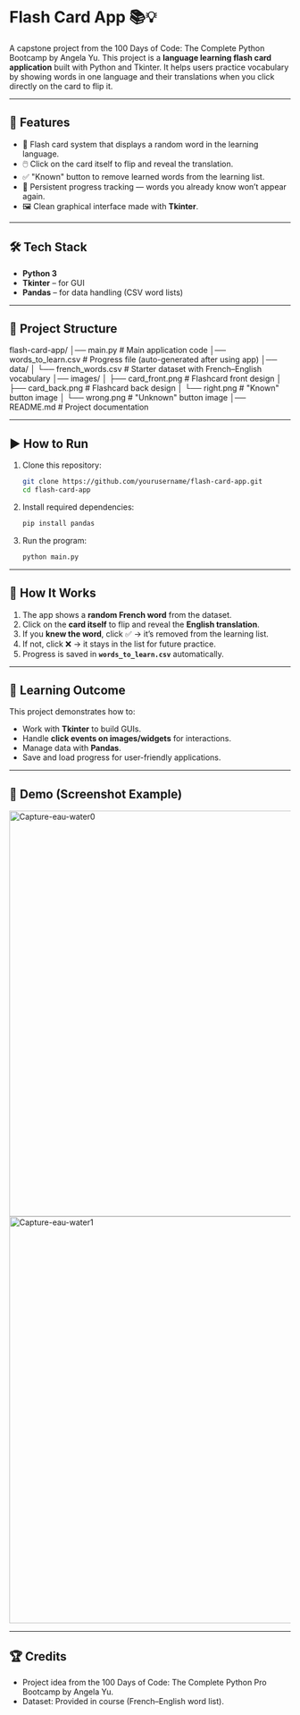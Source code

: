 # Flash Card App 📚💡  

A capstone project from the 100 Days of Code: The Complete Python Bootcamp by Angela Yu.
This project is a **language learning flash card application** built with Python and Tkinter. It helps users practice vocabulary by showing words in one language and their translations when you click directly on the card to flip it.  

---

## 🚀 Features  

- 🎴 Flash card system that displays a random word in the learning language.  
- 🖱️ Click on the card itself to flip and reveal the translation.  
- ✅ "Known" button to remove learned words from the learning list.  
- 🔁 Persistent progress tracking — words you already know won’t appear again.  
- 🖼️ Clean graphical interface made with **Tkinter**.  

---

## 🛠️ Tech Stack  

- **Python 3**  
- **Tkinter** – for GUI  
- **Pandas** – for data handling (CSV word lists)  

---

## 📂 Project Structure  

flash-card-app/
│── main.py                # Main application code
│── words\_to\_learn.csv     # Progress file (auto-generated after using app)
│── data/
│   └── french\_words.csv   # Starter dataset with French–English vocabulary
│── images/
│   ├── card\_front.png     # Flashcard front design
│   ├── card\_back.png      # Flashcard back design
│   └── right.png          # "Known" button image
│   └── wrong.png          # "Unknown" button image
│── README.md              # Project documentation

---

## ▶️ How to Run  

1. Clone this repository:  
   ```bash
   git clone https://github.com/yourusername/flash-card-app.git
   cd flash-card-app
   
2. Install required dependencies:

   ```bash
   pip install pandas
   ```
3. Run the program:

   ```bash
   python main.py
   ```
---

## 🎯 How It Works

1. The app shows a **random French word** from the dataset.
2. Click on the **card itself** to flip and reveal the **English translation**.
3. If you **knew the word**, click ✅ → it’s removed from the learning list.
4. If not, click ❌ → it stays in the list for future practice.
5. Progress is saved in **`words_to_learn.csv`** automatically.

---

## 📖 Learning Outcome

This project demonstrates how to:

* Work with **Tkinter** to build GUIs.
* Handle **click events on images/widgets** for interactions.
* Manage data with **Pandas**.
* Save and load progress for user-friendly applications.

---

## 📸 Demo (Screenshot Example)
<img width="1023" height="726" alt="Capture-eau-water0" src="https://github.com/user-attachments/assets/5f8bdc5d-ede1-4bd0-ae84-630579b3623a" />

<img width="1023" height="728" alt="Capture-eau-water1" src="https://github.com/user-attachments/assets/4aef4193-100b-466e-89a0-b4e1264903db" />

---

## 🏆 Credits

* Project idea from the 100 Days of Code: The Complete Python Pro Bootcamp by Angela Yu.
* Dataset: Provided in course (French–English word list).

